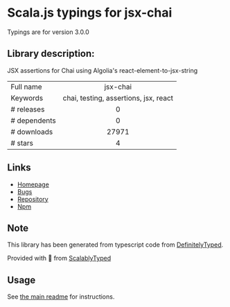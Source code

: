 
# Scala.js typings for jsx-chai

Typings are for version 3.0.0

## Library description:
JSX assertions for Chai using Algolia's react-element-to-jsx-string

|                    |                 |
| ------------------ | :-------------: |
| Full name          | jsx-chai |
| Keywords           | chai, testing, assertions, jsx, react |
| # releases         | 0 |
| # dependents       | 0 |
| # downloads        | 27971 |
| # stars            | 4 |

## Links
- [Homepage](https://github.com/bkonkle/jsx-chai#readme)
- [Bugs](https://github.com/bkonkle/jsx-chai/issues)
- [Repository](https://github.com/bkonkle/jsx-chai)
- [Npm](https://www.npmjs.com/package/jsx-chai)
    


## Note
This library has been generated from typescript code from [DefinitelyTyped](https://definitelytyped.org).

Provided with :purple_heart: from [ScalablyTyped](https://github.com/oyvindberg/ScalablyTyped)

## Usage
See [the main readme](../../readme.md) for instructions.


